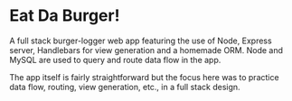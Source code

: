 # Eat Da Burger!

A full stack burger-logger web app featuring the use of Node, Express server, Handlebars for view generation and a homemade ORM. Node and MySQL are used to query and route data flow in the app. 

The app itself is fairly straightforward but the focus here was to practice data flow, routing, view generation, etc., in a full stack design.


